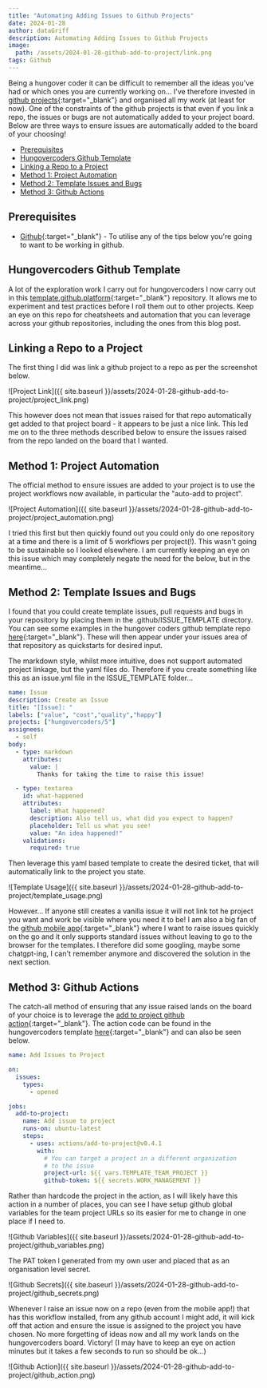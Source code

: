 ```yaml
---
title: "Automating Adding Issues to Github Projects"
date: 2024-01-28
author: dataGriff
description: Automating Adding Issues to Github Projects
image:
  path: /assets/2024-01-28-github-add-to-project/link.png
tags: Github
---
```


Being a hungover coder it can be difficult to remember all the ideas you've had or which ones you are currently working on... I've therefore invested in [github projects](https://docs.github.com/en/issues/planning-and-tracking-with-projects/learning-about-projects/quickstart-for-projects){:target="_blank"} and organised all my work (at least for now). One of the constraints of the github projects is that even if you link a repo, the issues or bugs are not automatically added to your project board. Below are three ways to ensure issues are automatically added to the board of your choosing!

- [Prerequisites](#prerequisites)
- [Hungovercoders Github Template](#hungovercoders-github-template)
- [Linking a Repo to a Project](#linking-a-repo-to-a-project)
- [Method 1: Project Automation](#method-1-project-automation)
- [Method 2: Template Issues and Bugs](#method-2-template-issues-and-bugs)
- [Method 3: Github Actions](#method-3-github-actions)

## Prerequisites

- [Github](https://github.com/){:target="_blank"} - To utilise any of the tips below you're going to want to be working in github.

## Hungovercoders Github Template

A lot of the exploration work I carry out for hungovercoders I now carry out in this [template.github.platform](https://github.com/hungovercoders/template.github.platform){:target="_blank"} repository. It allows me to experiment and test practices before I roll them out to other projects. Keep an eye on this repo for cheatsheets and automation that you can leverage across your github repositories, including the ones from this blog post.

## Linking a Repo to a Project

The first thing I did was link a github project to a repo as per the screenshot below.

![Project Link]({{ site.baseurl }}/assets/2024-01-28-github-add-to-project/project_link.png)

This however does not mean that issues raised for that repo automatically get added to that project board - it appears to be just a nice link. This led me on to the three methods described below to ensure the issues raised from the repo landed on the board that I wanted.

## Method 1: Project Automation

The official method to ensure issues are added to your project is to use the project workflows now available, in particular the "auto-add to project".

![Project Automation]({{ site.baseurl }}/assets/2024-01-28-github-add-to-project/project_automation.png)

I tried this first but then quickly found out you could only do one repository at a time and there is a limit of 5 workflows per project(!). This wasn't going to be sustainable so I looked elsewhere. I am currently keeping an eye on this issue which may completely negate the need for the below, but in the meantime...

## Method 2: Template Issues and Bugs

I found that you could create template issues, pull requests and bugs in your repository by placing them in the .github/ISSUE_TEMPLATE directory. You can see some examples in the hungover coders github template repo [here](https://github.com/hungovercoders/template.github.platform/tree/main/.github/ISSUE_TEMPLATE){:target="_blank"}. These will then appear under your issues area of that repository as quickstarts for desired input.

The markdown style, whilst more intuitive, does not support automated project linkage, but the yaml files do. Therefore if you create something like this as an issue.yml file in the ISSUE_TEMPLATE folder...

```yaml
name: Issue
description: Create an Issue
title: "[Issue]: "
labels: ["value", "cost","quality","happy"]
projects: ["hungovercoders/5"]
assignees:
  - self
body:
  - type: markdown
    attributes:
      value: |
        Thanks for taking the time to raise this issue!

  - type: textarea
    id: what-happened
    attributes:
      label: What happened?
      description: Also tell us, what did you expect to happen?
      placeholder: Tell us what you see!
      value: "An idea happened!"
    validations:
      required: true
```

Then leverage this yaml based template to create the desired ticket, that will automatically link to the project you state.

![Template Usage]({{ site.baseurl }}/assets/2024-01-28-github-add-to-project/template_usage.png)

However... If anyone still creates a vanilla issue it will not link tot he project you want and work be visible where you need it to be! I am also a big fan of the [github mobile app](https://github.com/mobile){:target="_blank"} where I want to raise issues quickly on the go and it only supports standard issues without leaving to go to the browser for the templates. I therefore did some googling, maybe some chatgpt-ing, I can't remember anymore and discovered the solution in the next section.

## Method 3: Github Actions

The catch-all method of ensuring that any issue raised lands on the board of your choice is to leverage the [add to project github action](https://github.com/actions/add-to-project){:target="_blank"}. The action code can be found in the hungovercoders template [here](https://github.com/hungovercoders/template.github.platform/blob/main/.github/workflows/add-to-project.yml){:target="_blank"} and can also be seen below.

```yaml
name: Add Issues to Project

on:
  issues:
    types:
      - opened

jobs:
  add-to-project:
    name: Add issue to project
    runs-on: ubuntu-latest
    steps:
      - uses: actions/add-to-project@v0.4.1
        with:
          # You can target a project in a different organization
          # to the issue
          project-url: ${{ vars.TEMPLATE_TEAM_PROJECT }}
          github-token: ${{ secrets.WORK_MANAGEMENT }}
```

Rather than hardcode the project in the action, as I will likely have this action in a number of places, you can see I have setup github global variables for the team project URLs so its easier for me to change in one place if I need to.

![Github Variables]({{ site.baseurl }}/assets/2024-01-28-github-add-to-project/github_variables.png)

The PAT token I generated from my own user and placed that as an organisation level secret.

![Github Secrets]({{ site.baseurl }}/assets/2024-01-28-github-add-to-project/github_secrets.png)

Whenever I raise an issue now on a repo (even from the mobile app!) that has this workflow installed, from any github account I might add, it will kick off that action and ensure the issue is assigned to the project you have chosen. No more forgetting of ideas now and all my work lands on the hungovercoders board. Victory! (I may have to keep an eye on action minutes but it takes a few seconds to run so should be ok...)

![Github Action]({{ site.baseurl }}/assets/2024-01-28-github-add-to-project/github_action.png)